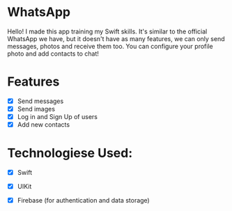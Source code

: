 # WhatsApp
Hello! I made this app training my Swift skills. It's similar to the official WhatsApp we have, but it doesn't have as many features, we can only send messages, photos and receive them too. You can configure your profile photo and add contacts to chat!

# Features 
- [x] Send messages
- [x] Send images 
- [x] Log in and Sign Up of users
- [x] Add new contacts

# Technologiese Used:
- [x] Swift
- [x] UIKit
- [x] Firebase (for authentication and data storage)

